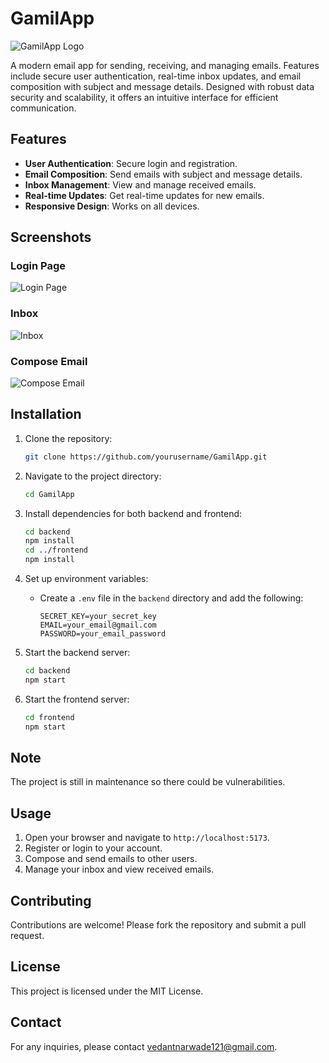 # GamilApp

![GamilApp Logo](https://via.placeholder.com/150)

A modern email app for sending, receiving, and managing emails. Features include secure user authentication, real-time inbox updates, and email composition with subject and message details. Designed with robust data security and scalability, it offers an intuitive interface for efficient communication.

## Features

- **User Authentication**: Secure login and registration.
- **Email Composition**: Send emails with subject and message details.
- **Inbox Management**: View and manage received emails.
- **Real-time Updates**: Get real-time updates for new emails.
- **Responsive Design**: Works on all devices.

## Screenshots

### Login Page
![Login Page](https://via.placeholder.com/600x400)

### Inbox
![Inbox](https://via.placeholder.com/600x400)

### Compose Email
![Compose Email](https://via.placeholder.com/600x400)

## Installation

1. Clone the repository:
    ```bash
    git clone https://github.com/yourusername/GamilApp.git
    ```

2. Navigate to the project directory:
    ```bash
    cd GamilApp
    ```

3. Install dependencies for both backend and frontend:
    ```bash
    cd backend
    npm install
    cd ../frontend
    npm install
    ```

4. Set up environment variables:
    - Create a `.env` file in the `backend` directory and add the following:
        ```
        SECRET_KEY=your_secret_key
        EMAIL=your_email@gmail.com
        PASSWORD=your_email_password
        ```

5. Start the backend server:
    ```bash
    cd backend
    npm start
    ```

6. Start the frontend server:
    ```bash
    cd frontend
    npm start
    ```

## Note
The project is still in maintenance so there could be vulnerabilities.

## Usage

1. Open your browser and navigate to `http://localhost:5173`.
2. Register or login to your account.
3. Compose and send emails to other users.
4. Manage your inbox and view received emails.

## Contributing

Contributions are welcome! Please fork the repository and submit a pull request.

## License

This project is licensed under the MIT License.

## Contact

For any inquiries, please contact [vedantnarwade121@gmail.com](mailto:vedantnarwade121@gmail.com).
